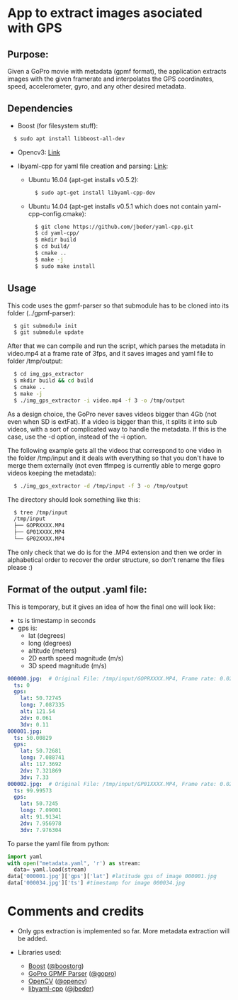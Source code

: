 # App to extract images asociated with GPS

## Purpose:
  
Given a GoPro movie with metadata (gpmf format), the application extracts images
with the given framerate and interpolates the GPS coordinates, speed, 
accelerometer, gyro, and any other desired metadata.

## Dependencies

- Boost (for filesystem stuff):

```sh
  $ sudo apt install libboost-all-dev
```
- Opencv3: [Link](http://docs.opencv.org/3.0-beta/doc/tutorials/introduction/linux_install/linux_install.html)

- libyaml-cpp for yaml file creation and parsing: [Link](https://github.com/jbeder/yaml-cpp):

  - Ubuntu 16.04 (apt-get installs v0.5.2):

    ```sh
      $ sudo apt-get install libyaml-cpp-dev
    ```
  - Ubuntu 14.04 (apt-get installs v0.5.1 which does not contain yaml-cpp-config.cmake):

    ```sh
      $ git clone https://github.com/jbeder/yaml-cpp.git
      $ cd yaml-cpp/
      $ mkdir build
      $ cd build/
      $ cmake ..
      $ make -j 
      $ sudo make install
    ```

## Usage

This code uses the gpmf-parser so that submodule has to be cloned into its
folder (../gpmf-parser):

```sh
  $ git submodule init
  $ git submodule update
```

After that we can compile and run the script, which parses the metadata in
video.mp4 at a frame rate of 3fps, and it saves images and yaml file to folder
/tmp/output:

```sh
  $ cd img_gps_extractor
  $ mkdir build && cd build
  $ cmake ..
  $ make -j
  $ ./img_gps_extractor -i video.mp4 -f 3 -o /tmp/output
```

As a design choice, the GoPro never saves videos bigger than 4Gb (not even when 
SD is extFat). If a video is bigger than this, it splits it into sub videos, 
with a sort of complicated way to handle the metadata. If this is the case, 
use the -d option, instead of the -i option. 

The following example gets all the videos that correspond to one
video in the folder /tmp/input and it deals with everything so that you don't have
to merge them externally (not even ffmpeg is currently able to merge gopro videos
keeping the metadata):

```sh
  $ ./img_gps_extractor -d /tmp/input -f 3 -o /tmp/output
```

The directory should look something like this:

```sh
  $ tree /tmp/input
  /tmp/input
  ├── GOPRXXXX.MP4
  ├── GP01XXXX.MP4
  └── GP02XXXX.MP4
```

The only check that we do is for the .MP4 extension and then we order in alphabetical 
order to recover the order structure, so don't rename the files please :)


## Format of the output .yaml file:

This is temporary, but it gives an idea of how the final one will look like:

- ts is timestamp in seconds
- gps is:
  - lat (degrees)
  - long (degrees)
  - altitude (meters)
  - 2D earth speed magnitude (m/s)
  - 3D speed magnitude (m/s)

```yaml
000000.jpg:  # Original File: /tmp/input/GOPRXXXX.MP4, Frame rate: 0.020000
  ts: 0
  gps:
    lat: 50.72745
    long: 7.087335
    alt: 121.54
    2dv: 0.061
    3dv: 0.11
000001.jpg:
  ts: 50.00829
  gps:
    lat: 50.72681
    long: 7.088741
    alt: 117.3692
    2dv: 7.321869
    3dv: 7.33
000002.jpg:  # Original File: /tmp/input/GP01XXXX.MP4, Frame rate: 0.020000 (-< when the video it was taken from changes, we comment!)
  ts: 99.99573
  gps:
    lat: 50.7245
    long: 7.09001
    alt: 91.91341
    2dv: 7.956978
    3dv: 7.976304
```

To parse the yaml file from python:

```python
import yaml
with open("metadata.yaml", 'r') as stream:
  data= yaml.load(stream)
data['000001.jpg']['gps']['lat'] #latitude gps of image 000001.jpg
data['000034.jpg']['ts'] #timestamp for image 000034.jpg
```
# Comments and credits

- Only gps extraction is implemented so far. More metadata extraction 
will be added.

- Libraries used:
  - [Boost](https://github.com/boostorg/boost) ([@boostorg](https://github.com/boostorg))
  - [GoPro GPMF Parser](https://github.com/gopro/gpmf-parser) ([@gopro](https://github.com/gopro))
  - [OpenCV](https://github.com/opencv/opencv) ([@opencv](https://github.com/opencv))
  - [libyaml-cpp](https://github.com/jbeder/yaml-cpp) ([@jbeder](https://github.com/jbeder))